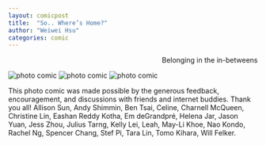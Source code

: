 ```yaml
---
layout: comicpost
title:  "So.. Where’s Home?"
author: "Weiwei Hsu"
categories: comic
---
```

<!-- Primary Meta Tags -->
<title>So.. Where’s Home?
</title>
<meta name="title" content="So.. Where’s Home?
">
<meta name="description" content="Belonging in the in-betweens –– a photo comic">

<!-- Open Graph / Facebook -->
<meta property="og:type" content="website">
<meta property="og:url" content="http://weiweihsu.com/2020-07-26/wheres-home">
<meta property="og:title" content="So.. Where’s Home?">
<meta property="og:description" content="Belonging in the in-betweens –– a photo comic">
<meta property="og:image" content="/assets/comic/whereshometag.jpg">

<!-- Twitter -->
<meta property="twitter:card" content="summary_large_image">
<meta property="twitter:url" content="http://weiweihsu.com/2020-07-26/wheres-home">
<meta property="twitter:title" content="So.. Where’s Home?
">
<meta property="twitter:description" content="Belonging in the in-betweens –– a photo comic">
<meta property="twitter:image" content="/assets/comic/whereshometag.jpg">


<p style= "text-align: right;"> Belonging in the in-betweens</p>


![photo comic]({{site.baseurl}}/assets/comic/whereshome1.jpg)
![photo comic]({{site.baseurl}}/assets/comic/whereshome2.jpg)
![photo comic]({{site.baseurl}}/assets/comic/whereshome3.jpg)


This photo comic was made possible by the generous feedback, encouragement, and discussions with friends and internet buddies. Thank you all!
Allison Sun, Andy Shimmin, Ben Tsai, Celine, Charnell McQueen, Christine Lin, Eashan Reddy Kotha, Em deGrandpré, Helena Jar, Jason Yuan, Jess Zhou, Julius Tarng, Kelly Lei, Leah, May-Li Khoe, Nao Kondo, Rachel Ng, Spencer Chang, Stef Pi, Tara Lin, Tomo Kihara, Will Felker.
